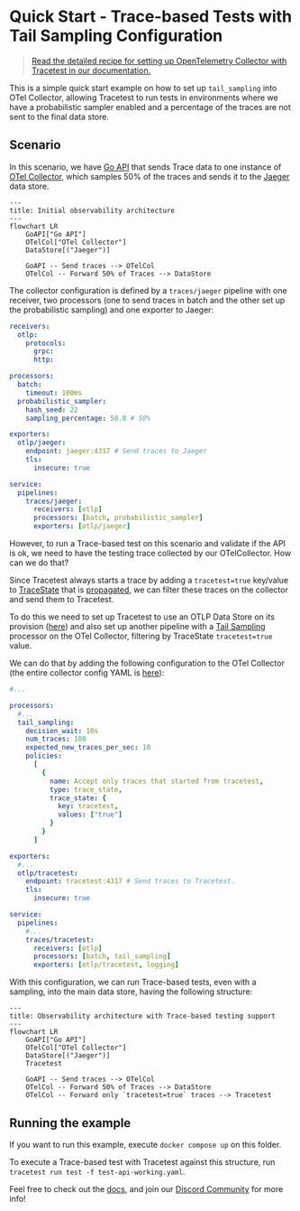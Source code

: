 # Quick Start - Trace-based Tests with Tail Sampling Configuration

> [Read the detailed recipe for setting up OpenTelemetry Collector with Tracetest in our documentation.](https://docs.tracetest.io/examples-tutorials/recipes/running-tracetest-without-a-trace-data-store)

This is a simple quick start example on how to set up `tail_sampling` into OTel Collector, allowing Tracetest to run tests in environments where we have a probabilistic sampler enabled and a percentage of the traces are not sent to the final data store.

## Scenario

In this scenario, we have [Go API](./simple-go-service/) that sends Trace data to one instance of [OTel Collector](https://opentelemetry.io/docs/collector/), which samples 50% of the traces and sends it to the [Jaeger](https://www.jaegertracing.io/) data store.

```mermaid
---
title: Initial observability architecture
---
flowchart LR
    GoAPI["Go API"]
    OTelCol["OTel Collector"]
    DataStore[("Jaeger")]

    GoAPI -- Send traces --> OTelCol
    OTelCol -- Forward 50% of Traces --> DataStore
``````

The collector configuration is defined by a `traces/jaeger` pipeline with one receiver, two processors (one to send traces in batch and the other set up the probabilistic sampling) and one exporter to Jaeger:

```yaml
receivers:
  otlp:
    protocols:
      grpc:
      http:

processors:
  batch:
    timeout: 100ms
  probabilistic_sampler:
    hash_seed: 22
    sampling_percentage: 50.0 # 50%

exporters:
  otlp/jaeger:
    endpoint: jaeger:4317 # Send traces to Jaeger
    tls:
      insecure: true

service:
  pipelines:
    traces/jaeger:
      receivers: [otlp]
      processors: [batch, probabilistic_sampler]
      exporters: [otlp/jaeger]

```

However, to run a Trace-based test on this scenario and validate if the API is ok, we need to have the testing trace collected by our OTelCollector. How can we do that?

Since Tracetest always starts a trace by adding a `tracetest=true` key/value to [TraceState](https://opentelemetry.io/docs/specs/otel/trace/api/#tracestate) that is [propagated](https://opentelemetry.io/docs/instrumentation/js/propagation/), we can filter these traces on the collector and send them to Tracetest.

To do this we need to set up Tracetest to use an OTLP Data Store on its provision ([here](./tracetest/tracetest.provision.yaml)) and also set up another pipeline with a [Tail Sampling](https://opentelemetry.io/docs/concepts/sampling/#tail-sampling) processor on the OTel Collector, filtering by TraceState `tracetest=true` value.

We can do that by adding the following configuration to the OTel Collector (the entire collector config YAML is [here](./tracetest/collector.config.yaml)):
```yaml
#...

processors:
  #...
  tail_sampling:
    decision_wait: 10s
    num_traces: 100
    expected_new_traces_per_sec: 10
    policies:
      [
        {
          name: Accept only traces that started from tracetest,
          type: trace_state,
          trace_state: {
            key: tracetest,
            values: ["true"]
          }
        }
      ]

exporters:
  #...
  otlp/tracetest:
    endpoint: tracetest:4317 # Send traces to Tracetest.
    tls:
      insecure: true

service:
  pipelines:
    #...
    traces/tracetest:
      receivers: [otlp]
      processors: [batch, tail_sampling]
      exporters: [otlp/tracetest, logging]

```

With this configuration, we can run Trace-based tests, even with a sampling, into the main data store, having the following structure:

```mermaid
---
title: Observability architecture with Trace-based testing support
---
flowchart LR
    GoAPI["Go API"]
    OTelCol["OTel Collector"]
    DataStore[("Jaeger")]
    Tracetest

    GoAPI -- Send traces --> OTelCol
    OTelCol -- Forward 50% of Traces --> DataStore
    OTelCol -- Forward only `tracetest=true` traces --> Tracetest
``````

## Running the example

If you want to run this example, execute `docker compose up` on this folder.

To execute a Trace-based test with Tracetest against this structure, run `tracetest run test -f test-api-working.yaml`.

Feel free to check out the [docs](https://docs.tracetest.io/), and join our [Discord Community](https://discord.gg/8MtcMrQNbX) for more info!
